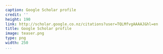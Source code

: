 ```yaml
---
caption: Google Scholar profile
credit: ''
height: 190
link: http://scholar.google.co.nz/citations?user=TQLMfvgAAAAJ&hl=en
title: Google Scholar profile
image: teaser.png
type: png
width: 250
...
```

